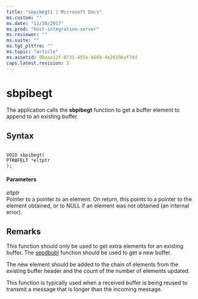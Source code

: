 ```yaml
---
title: "sbpibegt1 | Microsoft Docs"
ms.custom: ""
ms.date: "11/30/2017"
ms.prod: "host-integration-server"
ms.reviewer: ""
ms.suite: ""
ms.tgt_pltfrm: ""
ms.topic: "article"
ms.assetid: 88aaa12f-0731-455e-b66b-4e2619baf7dd
caps.latest.revision: 3
---
```

# sbpibegt
The application calls the **sbpibegt** function to get a buffer element to append to an existing buffer.  
  
## Syntax  
  
```  
  
VOID sbpibegt(   
PTRBFELT *eltptr   
);  
```  
  
#### Parameters  
 *eltptr*  
 Pointer to a pointer to an element. On return, this points to a pointer to the element obtained, or to NULL if an element was not obtained (an internal error).  
  
## Remarks  
 This function should only be used to get extra elements for an existing buffer. The [sepdbubl](../HIS2010/sepdbubl2.md) function should be used to get a new buffer.  
  
 The new element should be added to the chain of elements from the existing buffer header and the count of the number of elements updated.  
  
 This function is typically used when a received buffer is being reused to transmit a message that is longer than the incoming message.